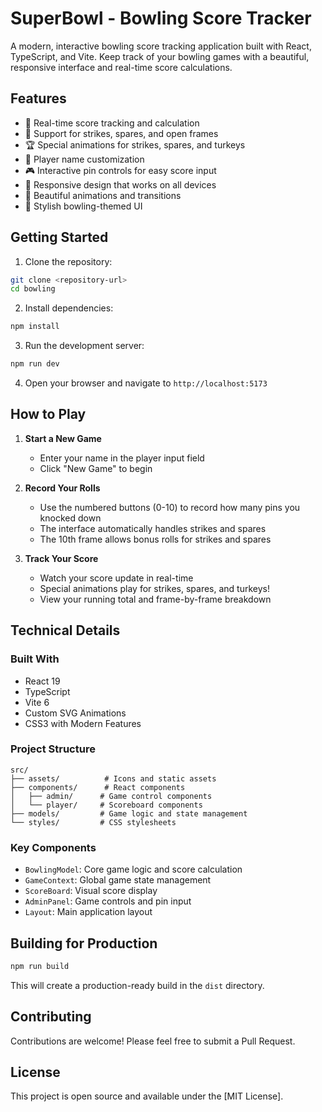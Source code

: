# SuperBowl - Bowling Score Tracker

A modern, interactive bowling score tracking application built with React, TypeScript, and Vite. Keep track of your bowling games with a beautiful, responsive interface and real-time score calculations.

## Features

- 🎳 Real-time score tracking and calculation
- 🎯 Support for strikes, spares, and open frames
- 🏆 Special animations for strikes, spares, and turkeys
- 👥 Player name customization
- 🎮 Interactive pin controls for easy score input
- 📱 Responsive design that works on all devices
- 🌟 Beautiful animations and transitions
- 🎨 Stylish bowling-themed UI

## Getting Started

1. Clone the repository:
```bash
git clone <repository-url>
cd bowling
```

2. Install dependencies:
```bash
npm install
```

3. Run the development server:
```bash
npm run dev
```

4. Open your browser and navigate to `http://localhost:5173`

## How to Play

1. **Start a New Game**
   - Enter your name in the player input field
   - Click "New Game" to begin

2. **Record Your Rolls**
   - Use the numbered buttons (0-10) to record how many pins you knocked down
   - The interface automatically handles strikes and spares
   - The 10th frame allows bonus rolls for strikes and spares

3. **Track Your Score**
   - Watch your score update in real-time
   - Special animations play for strikes, spares, and turkeys!
   - View your running total and frame-by-frame breakdown

## Technical Details

### Built With
- React 19
- TypeScript
- Vite 6
- Custom SVG Animations
- CSS3 with Modern Features

### Project Structure
```
src/
├── assets/          # Icons and static assets
├── components/      # React components
│   ├── admin/      # Game control components
│   └── player/     # Scoreboard components
├── models/         # Game logic and state management
└── styles/         # CSS stylesheets
```

### Key Components

- `BowlingModel`: Core game logic and score calculation
- `GameContext`: Global game state management
- `ScoreBoard`: Visual score display
- `AdminPanel`: Game controls and pin input
- `Layout`: Main application layout

## Building for Production

```bash
npm run build
```

This will create a production-ready build in the `dist` directory.

## Contributing

Contributions are welcome! Please feel free to submit a Pull Request.

## License

This project is open source and available under the [MIT License].
```
